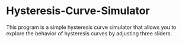 # Hysteresis-Curve-Simulator
 This program is a simple hysteresis curve simulator that allows you to explore the behavior of hysteresis curves by adjusting three sliders.
